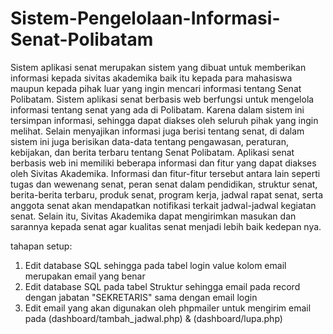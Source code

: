 # Sistem-Pengelolaan-Informasi-Senat-Polibatam
Sistem aplikasi senat merupakan sistem yang dibuat untuk memberikan informasi kepada sivitas akademika baik itu kepada para mahasiswa maupun kepada pihak luar yang ingin mencari informasi tentang Senat Polibatam. Sistem aplikasi senat berbasis web berfungsi untuk mengelola informasi tentang senat yang ada di Polibatam. Karena dalam sistem ini tersimpan informasi, sehingga dapat diakses oleh seluruh pihak yang ingin melihat. Selain menyajikan informasi juga berisi tentang senat, di dalam sistem ini juga berisikan data-data tentang pengawasan, peraturan, kebijakan, dan berita terbaru tentang Senat Polibatam.
Aplikasi senat berbasis web ini memiliki beberapa informasi dan fitur yang dapat diakses oleh Sivitas Akademika. Informasi dan fitur-fitur tersebut antara lain seperti tugas dan wewenang senat, peran senat dalam pendidikan, struktur senat, berita-berita terbaru, produk senat, program kerja, jadwal rapat senat, serta anggota senat akan mendapatkan notifikasi terkait jadwal-jadwal kegiatan senat. Selain itu, Sivitas Akademika dapat mengirimkan masukan dan sarannya kepada senat agar kualitas senat menjadi lebih baik kedepan nya.



tahapan setup:
1. Edit database SQL sehingga pada tabel login value kolom email merupakan email yang benar
2. Edit database SQL pada tabel Struktur sehingga email pada record dengan jabatan "SEKRETARIS" sama dengan email login
3. Edit email yang akan digunakan oleh phpmailer untuk mengirim email pada (dashboard/tambah_jadwal.php) & (dashboard/lupa.php)
